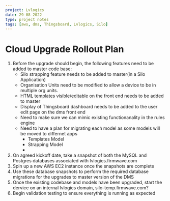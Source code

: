 ```yaml
---
project: Lvlogics
date: 29-08-2022
type: project notes
tags: [aws, dms, Thingsboard, Lvlogics, Silo]
---
```


# Cloud Upgrade Rollout Plan

1. Before the upgrade should begin, the following features need to be added to master code base:
	- Silo strapping feature needs to be added to master(in a Silo Application)
	- Organisation Units need to be modified to allow a device to be in multiple org units.
	- HTML templates visible/editable on the front end needs to be added to master
	- Display of Thingsboard dashboard needs to be added to the user edit page on the dms front end
	- Need to make sure we can mimic existing functionanality in the rules engine
	- Need to have a plan for migrating each model as some models will be moved to differnet apps
		- Templates Model
		- Strapping Model
		- 
1. On agreed kickoff date, take a snapshot of both the MySQL and Postgres databases associated with lvlogics.firmwave.com
2. Spin up a new AWS EC2 instance once the snapshots are complete 
3. Use these database snapshots to perform the required database migrations for the upgrades to master version of the DMS 
4. Once the existing codebase and models have been upgraded, start the dervice on an internal lvlogics domain, silo-temp.firmwave.com?
5. Begin validation testing to ensure everything is running as expected